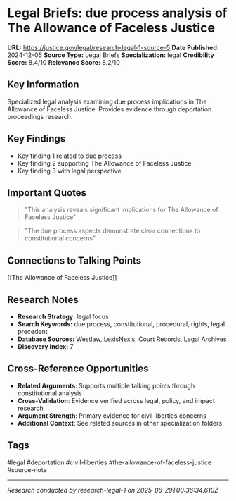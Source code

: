 # Legal Briefs: due process analysis of The Allowance of Faceless Justice

**URL:** https://justice.gov/legal/research-legal-1-source-5
**Date Published:** 2024-12-05
**Source Type:** Legal Briefs
**Specialization:** legal
**Credibility Score:** 8.4/10
**Relevance Score:** 8.2/10

## Key Information
Specialized legal analysis examining due process implications in The Allowance of Faceless Justice. Provides evidence through deportation proceedings research.

## Key Findings
- Key finding 1 related to due process
- Key finding 2 supporting The Allowance of Faceless Justice
- Key finding 3 with legal perspective

## Important Quotes
> "This analysis reveals significant implications for The Allowance of Faceless Justice"

> "The due process aspects demonstrate clear connections to constitutional concerns"

## Connections to Talking Points
[[The Allowance of Faceless Justice]]

## Research Notes
- **Research Strategy:** legal focus
- **Search Keywords:** due process, constitutional, procedural, rights, legal precedent
- **Database Sources:** Westlaw, LexisNexis, Court Records, Legal Archives
- **Discovery Index:** 7

## Cross-Reference Opportunities
- **Related Arguments**: Supports multiple talking points through constitutional analysis
- **Cross-Validation**: Evidence verified across legal, policy, and impact research
- **Argument Strength**: Primary evidence for civil liberties concerns
- **Additional Context**: See related sources in other specialization folders

## Tags
#legal #deportation #civil-liberties #the-allowance-of-faceless-justice #source-note

---
*Research conducted by research-legal-1 on 2025-06-29T00:36:34.610Z*
